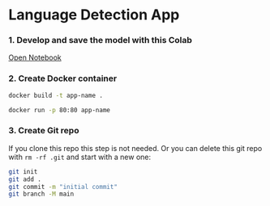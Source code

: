# Language Detection App

### 1. Develop and save the model with this Colab

[Open Notebook](https://colab.research.google.com/drive/1cvE5SWsrMizNjEd20iqX8-pqHO8kxXe3?usp=sharing)

### 2. Create Docker container

```bash
docker build -t app-name .

docker run -p 80:80 app-name
```

### 3. Create Git repo

If you clone this repo this step is not needed. Or you can delete this git repo with `rm -rf .git` and start with a new one:

```bash
git init
git add .
git commit -m "initial commit"
git branch -M main
```
